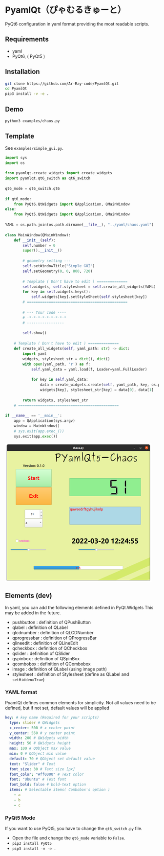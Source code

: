 # PyamlQt（ぴゃむるきゅーと）

PyQt6 configuration in yaml format providing the most readable scripts.

## Requirements

- yaml
- PyQt6, ( PyQt5 )

## Installation

```bash
git clone https://github.com/Ar-Ray-code/PyamlQt.git
cd PyamlQt
pip3 install -v -e . 
```

## Demo

```bash
python3 examples/chaos.py
```

## Template

See `examples/simple_gui.py`.

```python
import sys
import os

from pyamlqt.create_widgets import create_widgets
import pyamlqt.qt6_switch as qt6_switch

qt6_mode = qt6_switch.qt6

if qt6_mode:
    from PyQt6.QtWidgets import QApplication, QMainWindow
else:
    from PyQt5.QtWidgets import QApplication, QMainWindow

YAML = os.path.join(os.path.dirname(__file__), "../yaml/chaos.yaml")

class MainWindow(QMainWindow):
    def __init__(self):
        self.number = 0
        super().__init__()

        # geometry setting ---
        self.setWindowTitle("Simple GUI")
        self.setGeometry(0, 0, 800, 720)
        
        # Template ( Don't have to edit ) ==============
        self.widgets, self.stylesheet = self.create_all_widgets(YAML)
        for key in self.widgets.keys():
            self.widgets[key].setStyleSheet(self.stylesheet[key])
        # ==============================================

        # --- Your code ----
        # -*-*-*-*-*-*-*-*-*
        # -----------------
        
        self.show()

    # Template ( Don't have to edit ) ==============
    def create_all_widgets(self, yaml_path: str) -> dict:
        import yaml
        widgets, stylesheet_str = dict(), dict()
        with open(yaml_path, 'r') as f:
            self.yaml_data = yaml.load(f, Loader=yaml.FullLoader)
        
            for key in self.yaml_data:
                data = create_widgets.create(self, yaml_path, key, os.path.abspath(os.path.dirname(__file__)) + "/../")
                widgets[key], stylesheet_str[key] = data[0], data[1]

        return widgets, stylesheet_str
    # ==============================================

if __name__ == '__main__':
    app = QApplication(sys.argv)
    window = MainWindow()
    # sys.exit(app.exec_())
    sys.exit(app.exec())
```

<!-- Run `python3 <path-to-script>/simple_gui.py`. -->
![](image/simple-gui-480p.png)

## Elements (dev)
In yaml, you can add the following elements defined in PyQt.Widgets This may be added in the future.

- pushbutton : definition of QPushButton
- qlabel : definition of QLabel 
- qlcdnumber : definition of QLCDNumber
- qprogressbar : definition of QProgressBar
- qlineedit : definition of QLineEdit
- qcheckbox : definition of QCheckbox
- qslider : definition of QSlider
- qspinbox : definition of QSpinBox
- qcombobox : definition of QCombobox
- image : definition of QLabel (using image path)
- stylesheet : definition of Stylesheet (define as QLabel and `setHidden=True`)

### YAML format

PyamlQt defines common elements for simplicity. Not all values need to be defined, but if not set, default values will be applied

```yaml
key: # key name (Required for your scripts)
  type: slider # QWidgets
  x_center: 500 # x center point
  y_center: 550 # y center point
  width: 200 # QWidgets width
  height: 50 # QWidgets height
  max: 100 # QObject max value
  min: 0 # QObject min value
  default: 70 # QObject set default value
  text: "Slider" # Text
  font_size: 30 # Text size [px]
  font_color: "#ff0000" # Text color
  font: "Ubuntu" # Text font
  font_bold: false # bold-text option
  items: # Selectable items( Combobox's option )
    - a
    - b
    - c
```

### PyQt5 Mode
If you want to use PyQt5, you have to change the `qt6_switch.py` file.

- Open the file and change the `qt6_mode` variable to `False`.
- `pip3 install PyQt5`
- `pip3 install -v -e .`